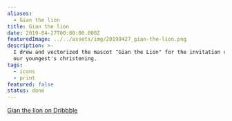 ```yaml
---
aliases:
  - Gian the lion
title: Gian the lion
date: 2019-04-27T00:00:00.000Z
featuredImage: ../../assets/img/20190427_gian-the-lion.png
description: >-
  I drew and vectorized the mascot "Gian the Lion" for the invitation card of
  our youngest's christening.
tags:
  - icons
  - print
featured: false
status: done
---
```

[Gian the lion on Dribbble](https://dribbble.com/shots/6401002-Gian-the-lion)
